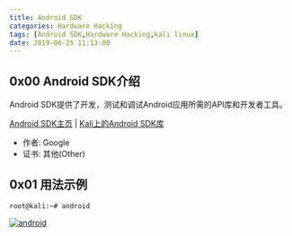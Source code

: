 ```yaml
---
title: Android SDK
categories: Hardware Hacking
tags: [Android SDK,Hardware Hacking,kali linux]
date: 2019-06-25 11:13:00
---
```

0x00 Android SDK介绍
-------------
Android SDK提供了开发，测试和调试Android应用所需的API库和开发者工具。

[Android SDK主页](http://developer.android.com/index.html) | [Kali上的Android SDK库](http://git.kali.org/gitweb/?p=packages/android-sdk.git;a=summary)

- 作者: Google
- 证书: 其他(Other)

0x01 用法示例
----------------

`root@kali:~# android`

[![android](http://tools.kali.org/wp-content/uploads/2014/02/android.png)](http://tools.kali.org/wp-content/uploads/2014/02/android.png)